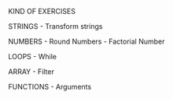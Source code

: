 KIND OF EXERCISES

STRINGS
    - Transform strings

NUMBERS
    - Round Numbers
    - Factorial Number

LOOPS
    - While

ARRAY
    - Filter

FUNCTIONS
    - Arguments